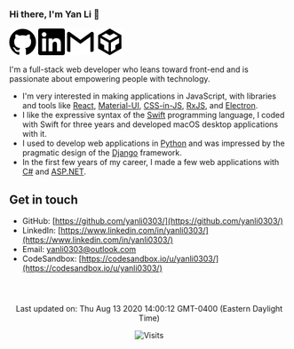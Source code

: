### Hi there, I'm Yan Li 👋

<!--SHIELDS_BEGIN-->
[![GitHub](./shields/GitHub-yanli0303-icon-only-flat.svg)](https://github.com/yanli0303/)
[![LinkedIn](./shields/LinkedIn-yanli0303-icon-only-flat.svg)](https://www.linkedin.com/in/yanli0303/)
[![Email](./shields/Email-yanli0303@outlook.com-icon-only-flat.svg)](mailto:yanli0303@outlook.com)
[![CodeSandbox](./shields/CodeSandbox-yanli0303-icon-only-flat.svg)](https://codesandbox.io/u/yanli0303/)
<!--SHIELDS_END-->

I'm a full-stack web developer who leans toward front-end and is passionate about empowering people with technology.

- I'm very interested in making applications in JavaScript, with libraries and tools like [React](https://reactjs.org/), [Material-UI](https://material-ui.com/), [CSS-in-JS](https://cssinjs.org/), [RxJS](https://rxjs.dev/), and [Electron](https://www.electronjs.org/).
- I like the expressive syntax of the [Swift](https://swift.org/) programming language, I coded with Swift for three years and developed macOS desktop applications with it.
- I used to develop web applications in [Python](https://www.python.org/) and was impressed by the pragmatic design of the [Django](https://www.djangoproject.com/) framework.
- In the first few years of my career, I made a few web applications with [C#](https://docs.microsoft.com/en-us/dotnet/csharp/) and [ASP.NET](https://dotnet.microsoft.com/apps/aspnet).

## Get in touch

<!--GET_IN_TOUCH_BEGIN-->
- GitHub: [https://github.com/yanli0303/](https://github.com/yanli0303/)
- LinkedIn: [https://www.linkedin.com/in/yanli0303/](https://www.linkedin.com/in/yanli0303/)
- Email: [yanli0303@outlook.com](mailto:yanli0303@outlook.com)
- CodeSandbox: [https://codesandbox.io/u/yanli0303/](https://codesandbox.io/u/yanli0303/)
<!--GET_IN_TOUCH_END-->

<!--
**yanli0303/yanli0303** is a ✨ _special_ ✨ repository because its `README.md` (this file) appears on your GitHub profile.

Here are some ideas to get you started:

- 🔭 I’m currently working on ...
- 🌱 I’m currently learning ...
- 👯 I’m looking to collaborate on ...
- 🤔 I’m looking for help with ...
- 💬 Ask me about ...
- 📫 How to reach me: ...
- 😄 Pronouns: ...
- ⚡ Fun fact: ...
-->

<div style="text-align:center;margin-top:4em">
  Last updated on: Thu Aug 13 2020 14:00:12 GMT-0400 (Eastern Daylight Time)

  ![Visits](https://enhrg2qpogcatw6.m.pipedream.net)
</div>

